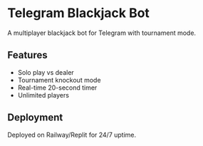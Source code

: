 # Telegram Blackjack Bot

A multiplayer blackjack bot for Telegram with tournament mode.

## Features
- Solo play vs dealer  
- Tournament knockout mode
- Real-time 20-second timer
- Unlimited players

## Deployment
Deployed on Railway/Replit for 24/7 uptime.
